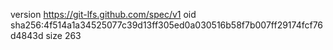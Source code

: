 version https://git-lfs.github.com/spec/v1
oid sha256:4f514a1a34525077c39d13ff305ed0a030516b58f7b007ff29174fcf76d4843d
size 263
